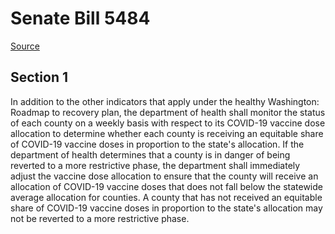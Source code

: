 # Senate Bill 5484

[Source](http://lawfilesext.leg.wa.gov/biennium/2021-22/Pdf/Bills/Senate%20Bills/5484.pdf)
## Section 1
In addition to the other indicators that apply under the healthy Washington: Roadmap to recovery plan, the department of health shall monitor the status of each county on a weekly basis with respect to its COVID-19 vaccine dose allocation to determine whether each county is receiving an equitable share of COVID-19 vaccine doses in proportion to the state's allocation. If the department of health determines that a county is in danger of being reverted to a more restrictive phase, the department shall immediately adjust the vaccine dose allocation to ensure that the county will receive an allocation of COVID-19 vaccine doses that does not fall below the statewide average allocation for counties. A county that has not received an equitable share of COVID-19 vaccine doses in proportion to the state's allocation may not be reverted to a more restrictive phase.

